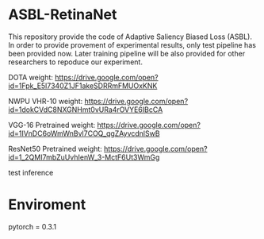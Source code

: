# ASBL-RetinaNet

This repository provide the code of Adaptive Saliency Biased Loss (ASBL). In order to provide provement of experimental results, only test pipeline has been provided now. Later training pipeline will be also provided for other researchers to repoduce our experiment.



DOTA weight: https://drive.google.com/open?id=1Fpk_E5l7340Z1JF1akeSDRRmFMUOxKNK

NWPU VHR-10 weight: https://drive.google.com/open?id=1dokCVdC8NXGNHmt0vURa4rOVYE6IBcCA

VGG-16 Pretrained weight: https://drive.google.com/open?id=1IVnDC6oWmWnBvl7COQ_qgZAyvcdnlSwB

ResNet50 Pretrained weight: https://drive.google.com/open?id=1_2QMI7mbZuUvhIenW_3-MctF6Ut3WmGg


test inference

# Enviroment
 pytorch = 0.3.1
